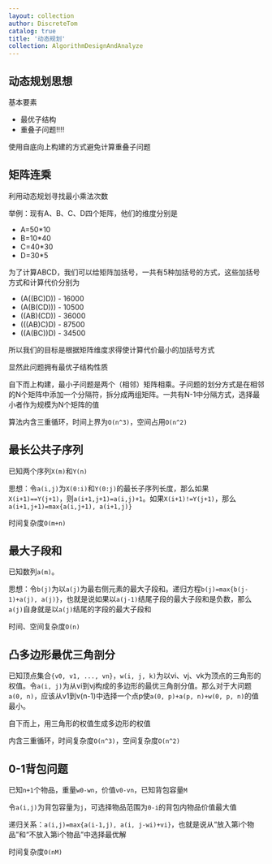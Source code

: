```yaml
---
layout: collection
author: DiscreteTom
catalog: true
title: '动态规划'
collection: AlgorithmDesignAndAnalyze
---
```


## 动态规划思想

基本要素

- 最优子结构
- 重叠子问题!!!!

使用自底向上构建的方式避免计算重叠子问题

## 矩阵连乘

利用动态规划寻找最小乘法次数

举例：现有A、B、C、D四个矩阵，他们的维度分别是

- A=50*10
- B=10*40
- C=40*30
- D=30*5

为了计算ABCD，我们可以给矩阵加括号，一共有5种加括号的方式，这些加括号方式和计算代价分别为

- (A((BC)D)) - 16000
- (A(B(CD))) - 10500
- ((AB)(CD)) - 36000
- (((AB)C)D) - 87500
- ((A(BC))D) - 34500

所以我们的目标是根据矩阵维度求得使计算代价最小的加括号方式

显然此问题拥有最优子结构性质

自下而上构建，最小子问题是两个（相邻）矩阵相乘。子问题的划分方式是在相邻的N个矩阵中添加一个分隔符，拆分成两组矩阵。一共有N-1中分隔方式，选择最小者作为规模为N个矩阵的值

算法内含三重循环，时间上界为`O(n^3)`，空间占用`O(n^2)`

## 最长公共子序列

已知两个序列`X(m)`和`Y(n)`

思想：令`a(i,j)`为`X(0:i)`和`Y(0:j)`的最长子序列长度，那么如果`X(i+1)==Y(j+1)`，则`a(i+1,j+1)=a(i,j)+1`。如果`X(i+1)!=Y(j+1)`，那么`a(i+1,j+1)=max{a(i,j+1), a(i+1,j)}`

时间复杂度`O(m+n)`

## 最大子段和

已知数列`a(m)`。

思想：令`b(j)`为以`a(j)`为最右侧元素的最大子段和。递归方程`b(j)=max{b(j-1)+a(j), a(j)}`，也就是说如果以`a(j-1)`结尾子段的最大子段和是负数，那么`a(j)`自身就是以`a(j)`结尾的字段的最大子段和

时间、空间复杂度`O(n)`

## 凸多边形最优三角剖分

已知顶点集合`{v0, v1, ..., vn}`，`w(i, j, k)`为以vi、vj、vk为顶点的三角形的权值。令`a(i, j)`为从vi到vj构成的多边形的最优三角剖分值。那么对于大问题`a(0, n)`，应该从v1到v(n-1)中选择一个点p使`a(0, p)+a(p, n)+w(0, p, n)`的值最小。

自下而上，用三角形的权值生成多边形的权值

内含三重循环，时间复杂度`O(n^3)`，空间复杂度`O(n^2)`

## 0-1背包问题

已知`n+1`个物品，重量`w0-wn`，价值`v0-vn`，已知背包容量`M`

令`a(i,j)`为背包容量为`j`，可选择物品范围为`0-i`的背包内物品价值最大值

递归关系：`a(i,j)=max{a(i-1,j), a(i, j-wi)+vi}`，也就是说从“放入第i个物品”和“不放入第i个物品”中选择最优解

时间复杂度`O(nM)`

